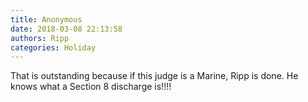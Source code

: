 ```yaml
---
title: Anonymous
date: 2018-03-08 22:13:58
authors: Ripp
categories: Holiday
---
```


 That is outstanding because if this judge is a Marine, Ripp is done. He knows what a Section 8 discharge is!!!!